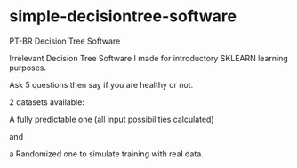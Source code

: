 # simple-decisiontree-software
PT-BR Decision Tree Software

Irrelevant Decision Tree Software I made for introductory SKLEARN learning purposes.

Ask 5 questions then say if you are healthy or not.

2 datasets available: 

A fully predictable one (all input possibilities calculated)

and

a Randomized one to simulate training with real data.
